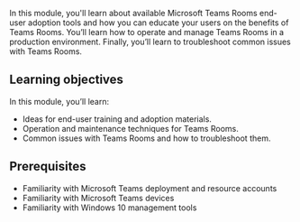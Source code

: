 In this module, you'll learn about available Microsoft Teams Rooms end-user adoption tools and how you can educate your users on the benefits of Teams Rooms. 
You’ll learn how to operate and manage Teams Rooms in a production environment. Finally, you’ll learn to troubleshoot common issues with Teams Rooms.

## Learning objectives

In this module, you’ll learn:

- Ideas for end-user training and adoption materials.
- Operation and maintenance techniques for Teams Rooms.
- Common issues with Teams Rooms and how to troubleshoot them.

## Prerequisites

- Familiarity with Microsoft Teams deployment and resource accounts
- Familiarity with Microsoft Teams devices
- Familiarity with Windows 10 management tools
